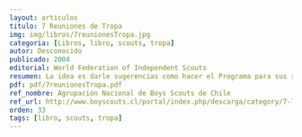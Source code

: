 ```yaml
---
layout: articulos
titulo: 7 Reuniones de Tropa
img: img/libros/7reunionesTropa.jpg
categoria: [Libros, libro, scouts, tropa]
autor: Desconocido
publicado: 2004
editorial: World Federation of Independent Scouts
resumen: La idea es darle sugerencias como hacer el Programa para sus reuniones con la Tropa Scout. Estos programas están detallados, explicando cada juego, cada actividad.
pdf: pdf/7reunionesTropa.pdf
ref_nombre: Agrupación Nacional de Boys Scouts de Chile
ref_url: http://www.boyscouts.cl/portal/index.php/descarga/category/7-literatura
orden: 33
tags: [libro, scouts, tropa]
---
```

